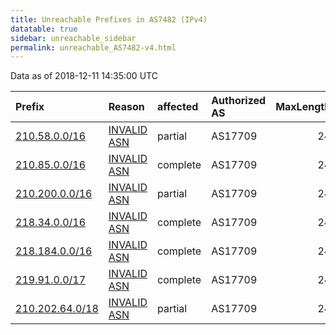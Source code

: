 ```yaml
---
title: Unreachable Prefixes in AS7482 (IPv4)
datatable: true
sidebar: unreachable_sidebar
permalink: unreachable_AS7482-v4.html
---
```


Data as of 2018-12-11 14:35:00 UTC


<div class="datatable-begin"></div>

| Prefix                                                   | Reason                                                                                                | affected   | Authorized AS   |   MaxLength | Anchor                                       |   unreachable /24s |
|:---------------------------------------------------------|:------------------------------------------------------------------------------------------------------|:-----------|:----------------|------------:|:---------------------------------------------|-------------------:|
| [210.58.0.0/16](https://stat.ripe.net/210.58.0.0/16)     | [INVALID ASN](https://rpki-validator.ripe.net/announcement-preview?asn=AS7482&prefix=210.58.0.0/16)   | partial    | AS17709         |          24 | [APNIC](unreachable_APNIC_RPKI_Root-v4.html) |                256 |
| [210.85.0.0/16](https://stat.ripe.net/210.85.0.0/16)     | [INVALID ASN](https://rpki-validator.ripe.net/announcement-preview?asn=AS7482&prefix=210.85.0.0/16)   | complete   | AS17709         |          24 | [APNIC](unreachable_APNIC_RPKI_Root-v4.html) |                256 |
| [210.200.0.0/16](https://stat.ripe.net/210.200.0.0/16)   | [INVALID ASN](https://rpki-validator.ripe.net/announcement-preview?asn=AS7482&prefix=210.200.0.0/16)  | partial    | AS17709         |          24 | [APNIC](unreachable_APNIC_RPKI_Root-v4.html) |                256 |
| [218.34.0.0/16](https://stat.ripe.net/218.34.0.0/16)     | [INVALID ASN](https://rpki-validator.ripe.net/announcement-preview?asn=AS7482&prefix=218.34.0.0/16)   | complete   | AS17709         |          24 | [APNIC](unreachable_APNIC_RPKI_Root-v4.html) |                256 |
| [218.184.0.0/16](https://stat.ripe.net/218.184.0.0/16)   | [INVALID ASN](https://rpki-validator.ripe.net/announcement-preview?asn=AS7482&prefix=218.184.0.0/16)  | complete   | AS17709         |          24 | [APNIC](unreachable_APNIC_RPKI_Root-v4.html) |                256 |
| [219.91.0.0/17](https://stat.ripe.net/219.91.0.0/17)     | [INVALID ASN](https://rpki-validator.ripe.net/announcement-preview?asn=AS7482&prefix=219.91.0.0/17)   | complete   | AS17709         |          24 | [APNIC](unreachable_APNIC_RPKI_Root-v4.html) |                128 |
| [210.202.64.0/18](https://stat.ripe.net/210.202.64.0/18) | [INVALID ASN](https://rpki-validator.ripe.net/announcement-preview?asn=AS7482&prefix=210.202.64.0/18) | partial    | AS17709         |          24 | [APNIC](unreachable_APNIC_RPKI_Root-v4.html) |                 64 |

<div class="datatable-end"></div>